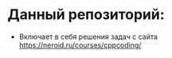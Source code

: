 # Данный репозиторий:

* Включает в себя решения задач с сайта https://neroid.ru/courses/cppcoding/
